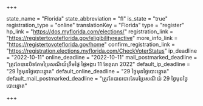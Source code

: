 +++

state_name = "Florida"
state_abbreviation = "fl"
is_state = "true"
registration_type = "online"
translationKey = "Florida"
type = "register"
hp_link = "https://dos.myflorida.com/elections/"
registration_link = "https://registertovoteflorida.gov/eligibilityreactive"
more_info_link = "https://registertovoteflorida.gov/home"
confirm_registration_link = "https://registration.elections.myflorida.com/CheckVoterStatus"
ip_deadline = "2022-10-11"
online_deadline = "2022-10-11"
mail_postmarked_deadline = "ត្រូវតែបានបិទតែមប្រៃសណីយ៍ត្រឹមថ្ងៃ​ ថ្ងៃអង្គារ 11 ខែតុលា 2022"
default_ip_deadline = "29 ថ្ងៃមុនថ្ងៃបោះឆ្នោត"
default_online_deadline = "29 ថ្ងៃមុនថ្ងៃបោះឆ្នោត"
default_mail_postmarked_deadline = "ត្រូវតែបានបោះតែមប្រៃសណីយ៍ 29 ថ្ងៃមុនថ្ងៃបោះឆ្នោត"

+++